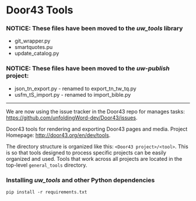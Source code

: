 # Door43 Tools

### NOTICE: These files have been moved to the _uw_tools_ library
* git_wrapper.py
* smartquotes.pu
* update_catalog.py

### NOTICE: These files have been moved to the _uw-publish_ project:
* json_tn_export.py - renamed to export_tn_tw_tq.py
* usfm_tS_import.py - renamed to import_bible.py

-----

We are now using the issue tracker in the Door43 repo for manages tasks:
https://github.com/unfoldingWord-dev/Door43/issues.

Door43 tools for rendering and exporting Door43 pages and media. Project Homepage: http://door43.org/en/dev/tools.

The directory structure is organized like this: `<Door43 project>/<tool>`. This is so that tools 
designed to process specific projects can be easily organized and used. Tools that work across all projects are 
located in the top-level `general_tools` directory.

### Installing _uw_tools_ and other Python dependencies

    pip install -r requirements.txt
    